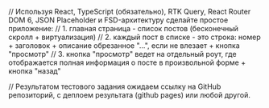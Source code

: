 
// Используя React, TypeScript (обязательно), RTK Query, React Router DOM 6, JSON Placeholder и FSD-архитектуру сделайте простое приложение:
// 1. главная страница - список постов (бесконечный скролл + виртуализация)
// 2. каждый пост в списке - это строка: номер + заголовок + описание обрезанное "...", если не влезает + кнопка "просмотр"
// 3. кнопка "просмотр" ведет на отдельный роут, где отображается полная информация о посте в произвольной форме + кнопка "назад"

// Результатом тестового задания ожидаем ссылку на GitHub репозиторий, с деплоем результата (github pages) или любой другой.
